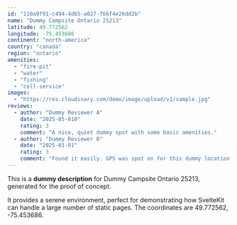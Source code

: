 ```yaml
---
id: "110a9f91-c494-4d65-a027-f66f4e26dd2b"
name: "Dummy Campsite Ontario 25213"
latitude: 49.772562
longitude: -75.453686
continent: "north-america"
country: "canada"
region: "ontario"
amenities:
  - "fire-pit"
  - "water"
  - "fishing"
  - "cell-service"
images:
  - "https://res.cloudinary.com/demo/image/upload/v1/sample.jpg"
reviews:
  - author: "Dummy Reviewer A"
    date: "2025-05-010"
    rating: 3
    comment: "A nice, quiet dummy spot with some basic amenities."
  - author: "Dummy Reviewer B"
    date: "2025-01-01"
    rating: 3
    comment: "Found it easily. GPS was spot on for this dummy location."
---
```


This is a **dummy description** for Dummy Campsite Ontario 25213, generated for the proof of concept.

It provides a serene environment, perfect for demonstrating how SvelteKit can handle a large number of static pages. The coordinates are 49.772562, -75.453686.
